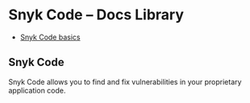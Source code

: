 # Snyk Code – Docs Library

* [ Snyk Code basics](/hc/en-us/sections/360004918378-Snyk-Code-basics)

##  Snyk Code

Snyk Code allows you to find and fix vulnerabilities in your proprietary application code.

